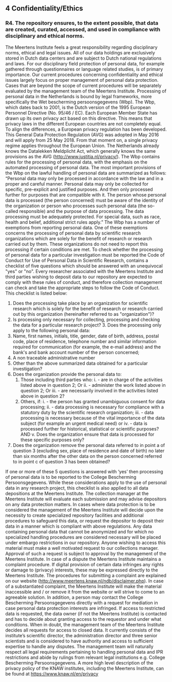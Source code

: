 ## 4 Confidentiality/Ethics

### R4. The repository ensures, to the extent possible, that data are created, curated, accessed, and used in compliance with disciplinary and ethical norms. 

The Meertens Institute feels a great responsibility regarding disciplinary norms, ethical and legal issues. All of our data holdings are exclusively stored in Dutch data centers and are subject to Dutch national regulations and laws. For our
disciplinary field protection of personal data, for example gathered through questionnaires or language related studies, is of primary importance. Our current procedures concerning confidentiality and ethical issues largely focus on proper management of personal data protection. Cases that are beyond the scope of current procedures will be separately evaluated by the management team of the Meertens Institute. Processing of personal data in the Netherlands is bound by legal frameworks, more specifically the Wet bescherming persoonsgegevens (Wbp). The Wbp, which dates back to 2001, is the Dutch version of the 1995 European Personnel Directive (No. 95/46 / EC). Each European Member State has drawn up its own privacy act based on this directive. This means that privacy laws in the different European countries are not completely equal. To align the differences, a European privacy regulation has been developed. This General Data Protection Regulation (AVG) was adopted in May 2016 and will apply from 25 May 2018. From that moment on, a single privacy regime applies throughout the European Union. The Netherlands already knows the Datalekken Meldplicht Act, which generally knows the same provisions as the AVG (http://www.justitia.nl/privacy/). The Wbp contains rules for the processing of personal data, with the emphasis on the automated processing of personal data. The most important provisions of the Wbp on the lawful handling of personal data are summarized as follows:
“Personal data may only be processed in accordance with the law and in a proper and careful manner. Personal data may only be collected for specific, pre-explicit and justified purposes. And then only processed further for purposes that are compatible with it. 
The person whose personal data is processed (the person concerned) must be aware of the identity of the organization or person who processes such personal data (the so-called responsible) and the purpose of data processing. The data processing must be adequately protected. For special data, such as race, health and belief, additional strict rules apply.”
The Wbp has a number of exemptions from reporting personal data. One of these exemptions concerns the processing of personal data by scientific research organizations which are solely for the benefit of research or research carried out by them. These organizations do not need to report this processing if certain conditions are met. To check whether the processing of personal data for a particular investigation must be reported the Code of Conduct for Use of Personal Data in Scientific Research, contains a checklist of five questions which should be answered with an unequivocal "yes" or "no". Every researcher associated with the Meertens Institute and third parties wishing to deposit data to our repository are expected to comply with these rules of conduct, and therefore collection management can check and take the appropriate steps to follow the Code of Conduct. This checklist is listed below:

1. Does the processing take place by an organization for scientific research which is solely for the benefit of research or research carried out by this organization (hereinafter referred to as "organization")? 
2. Is processing only necessary for collecting, processing and checking the data for a particular research project? 3. Does the processing only apply to the following personal data: 
  1. Name, first names, initials, title, gender, date of birth, address, postal code, place of residence, telephone number and similar information required for communication (for example, the e-mail address) and the bank's and bank account number of the person concerned; 
  2. A non traceable administrative number 
  3. Other than the above summarized data obtained for a particular investigation?
  4. Does the organization provide the personal data to: 
     1. Those including third parties who: 
        i.   - are in charge of the activities listed above in question 2; Or 
        ii.  - administer the work listed above in question 2; Or 
        iii. - are necessarily involved in the activities listed above in question 2? 
     2. Others, if: 
        i.   - the person has granted unambiguous consent for data processing; 
        ii.  - data processing is necessary for compliance with a statutory duty by the scientific research organization;
        iii. - data processing is necessary because of the vital importance of the data subject (for example an urgent medical need) or 
        iv.  - data is processed further for historical, statistical or scientific purposes? AND 
        v.     Does the organization ensure that data is processed for these specific purposes only? 
 5. Does the organization remove the personal data referred to in point a of question 3 (excluding sex, place of residence and date of birth) no later than six months after the other data on the person concerned referred to in point c of question 3 has been obtained?

If one or more of these 5 questions is answered with ‘yes’ then processing of personal data is to be reported to the College Bescherming Persoonsgegevens. While these considerations apply to the use of personal data in any research project, this checklist is also applied to all  data depositions at the Meertens Institute. The collection manager at the Meertens Institute will evaluate each submission and may advise depositors on any data protection matters. In cases where data protection is to be considered the management of the Meertens Institute will decide upon the necessity to create specialized repository facilities and additional procedures to safeguard this data, or request the depositor to deposit their data in a manner which is compliant with above regulations. Any data containing personal data that cannot be anonymized and for which no specialized handling procedures are considered necessary will be placed under embargo restrictions in our repository. Anyone wishing to access this material must make a well motivated request to our collections manager. Approval of such a request is subject to approval by the management of the Meertens Institute. In case of a dispute the Meertens Institute maintains a complaint procedure. If digital provision of certain data infringes any rights or damage to (privacy) interests, these may be expressed directly to the Meertens Institute. The procedures for submitting a complaint are explained on our website (http://www.meertens.knaw.nl/ndb/disclaimer.php). In case of a substantiated complaint, the Meertens Institute will make the material inaccessible and / or remove it from the website or will strive to come to an agreeable solution. In addition, a person may contact the College Bescherming Persoonsgegevens directly with a request for mediation in case personal data protection interests are infringed. If access to restricted data is requested, the data owner (if not the Meertens Institute) is contacted and has to decide about granting access to the requestor and under what conditions. When in doubt, the management team of the Meertens Institute decides all requests for access to closed data. It currently consists of the institute’s scientific director, the administration director and three senior scientists and is considered to have authority and access to sufficient expertise to handle any disputes. The management team will naturally respect all legal requirements pertaining to handling personal data and IPR restrictions and abide by rulings from relevant legal institutions e.g. College Bescherming Persoonsgegevens. 
A more high level description of the privacy policy of the KNAW institutes, including the Meertens Institute, can be found at https://www.knaw.nl/en/privacy
